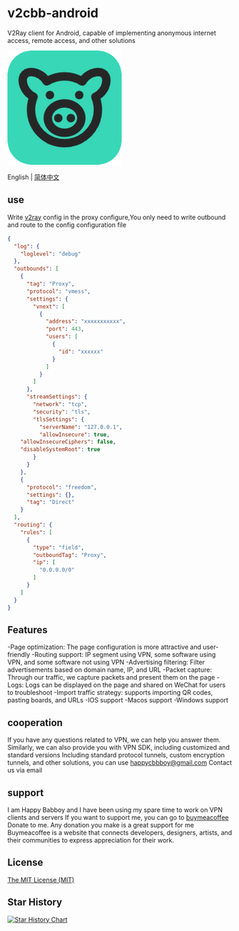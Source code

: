 # v2cbb-android
V2Ray client for Android, capable of implementing anonymous internet access, remote access, and other solutions

![256](./assets/256.png)

English | [简体中文](README_EN.md)


## use

Write [v2ray](https://v2ray.com/) config in the proxy configure,You only need to write outbound and route to the config configuration file
```json
{
  "log": {
    "loglevel": "debug"
  },
  "outbounds": [
    {
      "tag": "Proxy",
      "protocol": "vmess",
      "settings": {
        "vnext": [
          {
            "address": "xxxxxxxxxxx",
            "port": 443,
            "users": [
              {
                "id": "xxxxxx"
              }
            ]
          }
        ]
      },
      "streamSettings": {
        "network": "tcp",
        "security": "tls",
        "tlsSettings": {
          "serverName": "127.0.0.1",
          "allowInsecure": true,
    "allowInsecureCiphers": false,
    "disableSystemRoot": true
        }
      }
    },
    {
      "protocol": "freedom",
      "settings": {},
      "tag": "Direct"
    }
  ],
  "routing": {
    "rules": [
      {
        "type": "field",
        "outboundTag": "Proxy",
        "ip": [
          "0.0.0.0/0"
        ]
      }
    ]
  }
}
```

## Features

-Page optimization: The page configuration is more attractive and user-friendly
-Routing support: IP segment using VPN, some software using VPN, and some software not using VPN
-Advertising filtering: Filter advertisements based on domain name, IP, and URL
-Packet capture: Through our traffic, we capture packets and present them on the page
-Logs: Logs can be displayed on the page and shared on WeChat for users to troubleshoot
-Import traffic strategy: supports importing QR codes, pasting boards, and URLs
-IOS support
-Macos support
-Windows support

## cooperation

If you have any questions related to VPN, we can help you answer them. Similarly, we can also provide you with VPN SDK, including customized and standard versions
Including standard protocol tunnels, custom encryption tunnels, and other solutions, you can use happycbbboy@gmail.com Contact us via email

## support

I am Happy Babboy and I have been using my spare time to work on VPN clients and servers
If you want to support me, you can go to [buymeacoffee]( https://www.buymeacoffee.com/happycbbboy) Donate to me. Any donation you make is a great support for me
Buymeacoffee is a website that connects developers, designers, artists, and their communities to express appreciation for their work.

## License

[The MIT License (MIT)](https://github.com/happycbbboy/v2cbb-android/blob/main/LICENSE)

## Star History

<a href="https://star-history.com/#happycbbboy/v2cbb-android&Date">
  <picture>
    <source media="(prefers-color-scheme: dark)" srcset="https://api.star-history.com/svg?repos=happycbbboy/v2cbb-android&type=Date&theme=dark" />
    <source media="(prefers-color-scheme: light)" srcset="https://api.star-history.com/svg?repos=happycbbboy/v2cbb-android&type=Date" />
    <img alt="Star History Chart" src="https://api.star-history.com/svg?repos=happycbbboy/v2cbb-android&type=Date" />
  </picture>
</a>

